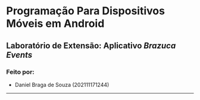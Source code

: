 # Programação Para Dispositivos Móveis em Android
## Laboratório de Extensão: Aplicativo _Brazuca Events_
### Feito por: 

- Daniel Braga de Souza (202111171244)

---